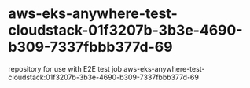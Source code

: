 # aws-eks-anywhere-test-cloudstack-01f3207b-3b3e-4690-b309-7337fbbb377d-69
repository for use with E2E test job aws-eks-anywhere-test-cloudstack:01f3207b-3b3e-4690-b309-7337fbbb377d-69
